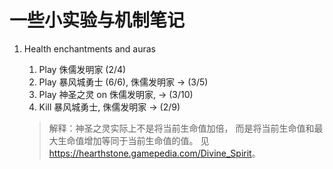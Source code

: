 # 一些小实验与机制笔记

1. Health enchantments and auras
    1. Play 侏儒发明家 (2/4)
    2. Play 暴风城勇士 (6/6), 侏儒发明家 -> (3/5)
    3. Play 神圣之灵 on 侏儒发明家, -> (3/10)
    4. Kill 暴风城勇士, 侏儒发明家 -> (2/9)

    > 解释：神圣之灵实际上不是将当前生命值加倍，
    > 而是将当前生命值和最大生命值增加等同于当前生命值的值。
    > 见<https://hearthstone.gamepedia.com/Divine_Spirit>。
